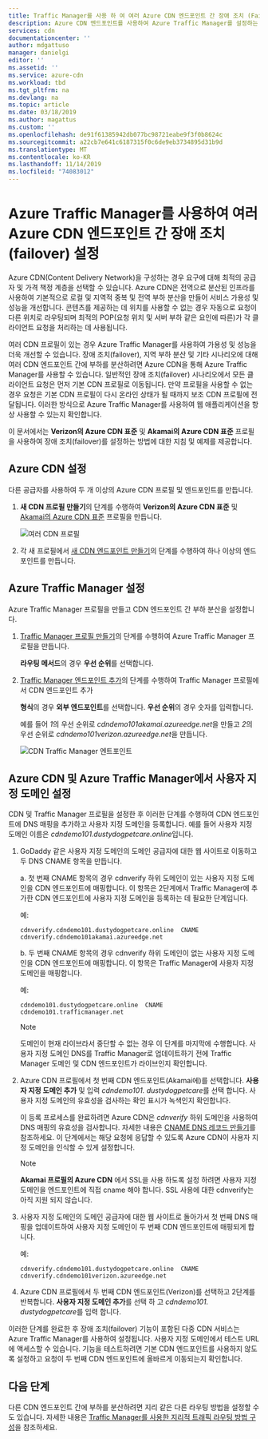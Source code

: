 ```yaml
---
title: Traffic Manager를 사용 하 여 여러 Azure CDN 엔드포인트 간 장애 조치 (Failover)
description: Azure CDN 엔드포인트를 사용하여 Azure Traffic Manager를 설정하는 방법을 알아봅니다.
services: cdn
documentationcenter: ''
author: mdgattuso
manager: danielgi
editor: ''
ms.assetid: ''
ms.service: azure-cdn
ms.workload: tbd
ms.tgt_pltfrm: na
ms.devlang: na
ms.topic: article
ms.date: 03/18/2019
ms.author: magattus
ms.custom: ''
ms.openlocfilehash: de91f61385942db077bc98721eabe9f3f0b8624c
ms.sourcegitcommit: a22cb7e641c6187315f0c6de9eb3734895d31b9d
ms.translationtype: MT
ms.contentlocale: ko-KR
ms.lasthandoff: 11/14/2019
ms.locfileid: "74083012"
---
```

# <a name="set-up-failover-across-multiple-azure-cdn-endpoints-with-azure-traffic-manager"></a>Azure Traffic Manager를 사용하여 여러 Azure CDN 엔드포인트 간 장애 조치(failover) 설정

Azure CDN(Content Delivery Network)을 구성하는 경우 요구에 대해 최적의 공급자 및 가격 책정 계층을 선택할 수 있습니다. Azure CDN은 전역으로 분산된 인프라를 사용하여 기본적으로 로컬 및 지역적 중복 및 전역 부하 분산을 만들어 서비스 가용성 및 성능을 개선합니다. 콘텐츠를 제공하는 데 위치를 사용할 수 없는 경우 자동으로 요청이 다른 위치로 라우팅되며 최적의 POP(요청 위치 및 서버 부하 같은 요인에 따른)가 각 클라이언트 요청을 처리하는 데 사용됩니다. 
 
여러 CDN 프로필이 있는 경우 Azure Traffic Manager를 사용하여 가용성 및 성능을 더욱 개선할 수 있습니다. 장애 조치(failover), 지역 부하 분산 및 기타 시나리오에 대해 여러 CDN 엔드포인트 간에 부하를 분산하려면 Azure CDN을 통해 Azure Traffic Manager를 사용할 수 있습니다. 일반적인 장애 조치(failover) 시나리오에서 모든 클라이언트 요청은 먼저 기본 CDN 프로필로 이동됩니다. 만약 프로필을 사용할 수 없는 경우 요청은 기본 CDN 프로필이 다시 온라인 상태가 될 때까지 보조 CDN 프로필에 전달됩니다. 이러한 방식으로 Azure Traffic Manager를 사용하여 웹 애플리케이션을 항상 사용할 수 있는지 확인합니다. 

이 문서에서는 **Verizon의 Azure CDN 표준** 및 **Akamai의 Azure CDN 표준** 프로필을 사용하여 장애 조치(failover)를 설정하는 방법에 대한 지침 및 예제를 제공합니다.

## <a name="set-up-azure-cdn"></a>Azure CDN 설정 
다른 공급자를 사용하여 두 개 이상의 Azure CDN 프로필 및 엔드포인트를 만듭니다.

1. **새 CDN 프로필 만들기**의 단계를 수행하여 **Verizon의 Azure CDN 표준** 및 [Akamai의 Azure CDN 표준](cdn-create-new-endpoint.md#create-a-new-cdn-profile) 프로필을 만듭니다.
 
   ![여러 CDN 프로필](./media/cdn-traffic-manager/cdn-multiple-profiles.png)

2. 각 새 프로필에서 [새 CDN 엔드포인트 만들기](cdn-create-new-endpoint.md#create-a-new-cdn-endpoint)의 단계를 수행하여 하나 이상의 엔드포인트를 만듭니다.

## <a name="set-up-azure-traffic-manager"></a>Azure Traffic Manager 설정
Azure Traffic Manager 프로필을 만들고 CDN 엔드포인트 간 부하 분산을 설정합니다. 

1. [Traffic Manager 프로필 만들기](https://docs.microsoft.com/azure/traffic-manager/traffic-manager-create-profile)의 단계를 수행하여 Azure Traffic Manager 프로필을 만듭니다. 

    **라우팅 메서드**의 경우 **우선 순위**를 선택합니다.

2. [Traffic Manager 엔드포인트 추가](https://docs.microsoft.com/azure/traffic-manager/traffic-manager-create-profile#add-traffic-manager-endpoints)의 단계를 수행하여 Traffic Manager 프로필에서 CDN 엔드포인트 추가

    **형식**의 경우 **외부 엔드포인트**를 선택합니다. **우선 순위**의 경우 숫자를 입력합니다.

    예를 들어 *1*의 우선 순위로 *cdndemo101akamai.azureedge.net*을 만들고 *2*의 우선 순위로 *cdndemo101verizon.azureedge.net*을 만듭니다.

   ![CDN Traffic Manager 엔트포인트](./media/cdn-traffic-manager/cdn-traffic-manager-endpoints.png)


## <a name="set-up-custom-domain-on-azure-cdn-and-azure-traffic-manager"></a>Azure CDN 및 Azure Traffic Manager에서 사용자 지정 도메인 설정
CDN 및 Traffic Manager 프로필을 설정한 후 이러한 단계를 수행하여 CDN 엔드포인트에 DNS 매핑을 추가하고 사용자 지정 도메인을 등록합니다. 예를 들어 사용자 지정 도메인 이름은 *cdndemo101.dustydogpetcare.online*입니다.

1. GoDaddy 같은 사용자 지정 도메인의 도메인 공급자에 대한 웹 사이트로 이동하고 두 DNS CNAME 항목을 만듭니다. 

    a. 첫 번째 CNAME 항목의 경우 cdnverify 하위 도메인이 있는 사용자 지정 도메인을 CDN 엔드포인트에 매핑합니다. 이 항목은 2단계에서 Traffic Manager에 추가한 CDN 엔드포인트에 사용자 지정 도메인을 등록하는 데 필요한 단계입니다.

      예: 

      `cdnverify.cdndemo101.dustydogpetcare.online  CNAME  cdnverify.cdndemo101akamai.azureedge.net`  

    b. 두 번째 CNAME 항목의 경우 cdnverify 하위 도메인이 없는 사용자 지정 도메인을 CDN 엔드포인트에 매핑합니다. 이 항목은 Traffic Manager에 사용자 지정 도메인을 매핑합니다. 

      예: 
      
      `cdndemo101.dustydogpetcare.online  CNAME  cdndemo101.trafficmanager.net`   

    > [!NOTE]
    > 도메인이 현재 라이브라서 중단할 수 없는 경우 이 단계를 마지막에 수행합니다. 사용자 지정 도메인 DNS를 Traffic Manager로 업데이트하기 전에 Traffic Manager 도메인 및 CDN 엔드포인트가 라이브인지 확인합니다.
    >


2.  Azure CDN 프로필에서 첫 번째 CDN 엔드포인트(Akamai에)를 선택합니다. **사용자 지정 도메인 추가** 및 입력 *cdndemo101. dustydogpetcare*를 선택 합니다. 사용자 지정 도메인의 유효성을 검사하는 확인 표시가 녹색인지 확인합니다. 

    이 등록 프로세스를 완료하려면 Azure CDN은 *cdnverify* 하위 도메인을 사용하여 DNS 매핑의 유효성을 검사합니다. 자세한 내용은 [CNAME DNS 레코드 만들기](cdn-map-content-to-custom-domain.md#create-a-cname-dns-record)를 참조하세요. 이 단계에서는 해당 요청에 응답할 수 있도록 Azure CDN이 사용자 지정 도메인을 인식할 수 있게 설정합니다.
    
    > [!NOTE]
    > **Akamai 프로필의 Azure CDN** 에서 SSL을 사용 하도록 설정 하려면 사용자 지정 도메인을 엔드포인트에 직접 cname 해야 합니다. SSL 사용에 대한 cdnverify는 아직 지원 되지 않습니다. 
    >

3.  사용자 지정 도메인의 도메인 공급자에 대한 웹 사이트로 돌아가서 첫 번째 DNS 매핑을 업데이트하여 사용자 지정 도메인이 두 번째 CDN 엔드포인트에 매핑되게 합니다.
                             
    예: 

    `cdnverify.cdndemo101.dustydogpetcare.online  CNAME  cdnverify.cdndemo101verizon.azureedge.net`  

4. Azure CDN 프로필에서 두 번째 CDN 엔드포인트(Verizon)를 선택하고 2단계를 반복합니다. **사용자 지정 도메인 추가**를 선택 하 고 *cdndemo101. dustydogpetcare*를 입력 합니다.
 
이러한 단계를 완료한 후 장애 조치(failover) 기능이 포함된 다중 CDN 서비스는 Azure Traffic Manager를 사용하여 설정됩니다. 사용자 지정 도메인에서 테스트 URL에 액세스할 수 있습니다. 기능을 테스트하려면 기본 CDN 엔드포인트를 사용하지 않도록 설정하고 요청이 두 번째 CDN 엔드포인트에 올바르게 이동되는지 확인합니다. 

## <a name="next-steps"></a>다음 단계
다른 CDN 엔드포인트 간에 부하를 분산하려면 지리 같은 다른 라우팅 방법을 설정할 수도 있습니다. 자세한 내용은 [Traffic Manager를 사용한 지리적 트래픽 라우팅 방법 구성](https://docs.microsoft.com/azure/traffic-manager/traffic-manager-configure-geographic-routing-method)을 참조하세요.



